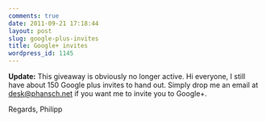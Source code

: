 ```yaml
---
comments: true
date: 2011-09-21 17:18:44
layout: post
slug: google-plus-invites
title: Google+ invites
wordpress_id: 1145
---
```

**Update:** This giveaway is obviously no longer active.
Hi everyone, I still have about 150 Google plus invites to hand out.
Simply drop me an email at [desk@phansch.net](mailto:desk@phansch.net) if you want me to invite you to Google+.

Regards,
Philipp
